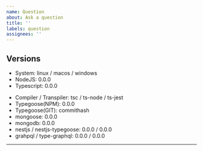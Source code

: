 ```yaml
---
name: Question
about: Ask a question
title: ''
labels: question
assignees: ''
---
```


<!--Please write extra stuff at the end where mentioned-->

<!--
## What to include in your Questions

- Make sure you provide an understandable question
- Make sure you provide all the needed code
- Make sure you read [Mastering-Markdown](https://guides.github.com/features/mastering-markdown/), thanks
- If it is a small question, try to use [our discord](https://discord.gg/BpGjTTD)
-->

## Versions

<!--Please confirm you are running the latest versions-->

<!--"0.0.0" means it is not used-->
- System: linux / macos / windows <!--Remove the ones that are were not used for testing-->
- NodeJS: 0.0.0
- Typescript: 0.0.0
<!--Confirm that no option like "transpileOnly" is used-->
- Compiler / Transpiler: tsc / ts-node / ts-jest <!--Remove the ones that were not used-->
- Typegoose(NPM): 0.0.0 <!--Please confirm that the verison is the latest-->
- Typegoose(GIT): commithash
- mongoose: 0.0.0 <!--Confirm that the version is within Typegoose's supported range-->
- mongodb: 0.0.0
- nestjs / nestjs-typegoose: 0.0.0 / 0.0.0 <!--Remove this if not used-->
- grahpql / type-graphql: 0.0.0 / 0.0.0 <!--Remove this if not used-->

---

<!--Write extra below here that doesn't fit in any header-->
